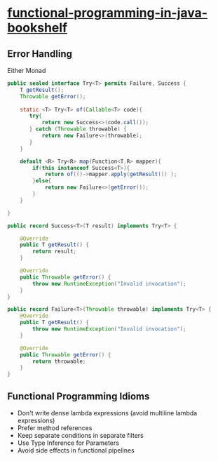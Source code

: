 # [functional-programming-in-java-bookshelf](https://book.douban.com/subject/36808637/)

## Error Handling

Either Monad

```java
public sealed interface Try<T> permits Failure, Success {
    T getResult();
    Throwable getError();
    
    static <T> Try<T> of(Callable<T> code){
       try{
           return new Success<>(code.call());
       } catch (Throwable throwable) {
           return new Failure<>(throwable);
       }
    }

    default <R> Try<R> map(Function<T,R> mapper){
        if(this instanceof Success<T>){
            return of(()->mapper.apply(getResult()) );
        }else{
            return new Failure<>(getError());
        }
    }

}

public record Success<T>(T result) implements Try<T> {

    @Override
    public T getResult() {
        return result;
    }

    @Override
    public Throwable getError() {
        throw new RuntimeException("Invalid invocation");
    }
}

public record Failure<T>(Throwable throwable) implements Try<T> {
    @Override
    public T getResult() {
        throw new RuntimeException("Invalid invocation");
    }

    @Override
    public Throwable getError() {
        return throwable;
    }
}
```

## Functional Programming Idioms

* Don't write dense lambda expressions (avoid multiline lambda expressions)
* Prefer method references
* Keep separate conditions in separate filters
* Use Type Inference for Parameters
* Avoid side effects in functional pipelines
